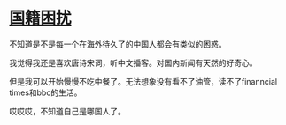 # [国籍困扰](https://github.com/cufezhusy/cufezhusy.github.io/issues/5)

不知道是不是每一个在海外待久了的中国人都会有类似的困惑。

我觉得我还是喜欢唐诗宋词，听中文播客。对国内新闻有天然的好奇心。

但是我可以开始慢慢不吃中餐了。无法想象没有看不了油管，读不了finanncial times和bbc的生活。

哎哎哎，不知道自己是哪国人了。

